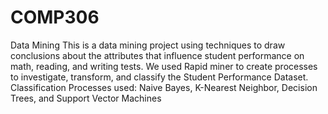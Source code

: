 # COMP306
Data Mining
This is a data mining project using techniques to draw conclusions about the attributes that influence student performance on math, reading, and writing tests.
We used Rapid miner to create processes to investigate, transform, and classify the Student Performance Dataset.
Classification Processes used: Naive Bayes, K-Nearest Neighbor, Decision Trees, and Support Vector Machines
